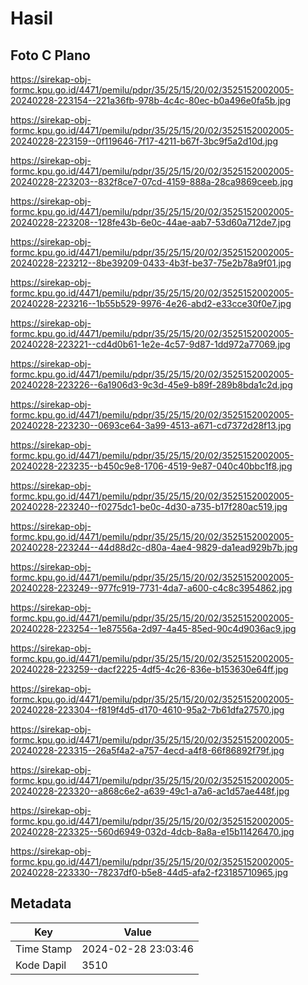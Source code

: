 # Hasil

## Foto C Plano

https://sirekap-obj-formc.kpu.go.id/4471/pemilu/pdpr/35/25/15/20/02/3525152002005-20240228-223154--221a36fb-978b-4c4c-80ec-b0a496e0fa5b.jpg

https://sirekap-obj-formc.kpu.go.id/4471/pemilu/pdpr/35/25/15/20/02/3525152002005-20240228-223159--0f119646-7f17-4211-b67f-3bc9f5a2d10d.jpg

https://sirekap-obj-formc.kpu.go.id/4471/pemilu/pdpr/35/25/15/20/02/3525152002005-20240228-223203--832f8ce7-07cd-4159-888a-28ca9869ceeb.jpg

https://sirekap-obj-formc.kpu.go.id/4471/pemilu/pdpr/35/25/15/20/02/3525152002005-20240228-223208--128fe43b-6e0c-44ae-aab7-53d60a712de7.jpg

https://sirekap-obj-formc.kpu.go.id/4471/pemilu/pdpr/35/25/15/20/02/3525152002005-20240228-223212--8be39209-0433-4b3f-be37-75e2b78a9f01.jpg

https://sirekap-obj-formc.kpu.go.id/4471/pemilu/pdpr/35/25/15/20/02/3525152002005-20240228-223216--1b55b529-9976-4e26-abd2-e33cce30f0e7.jpg

https://sirekap-obj-formc.kpu.go.id/4471/pemilu/pdpr/35/25/15/20/02/3525152002005-20240228-223221--cd4d0b61-1e2e-4c57-9d87-1dd972a77069.jpg

https://sirekap-obj-formc.kpu.go.id/4471/pemilu/pdpr/35/25/15/20/02/3525152002005-20240228-223226--6a1906d3-9c3d-45e9-b89f-289b8bda1c2d.jpg

https://sirekap-obj-formc.kpu.go.id/4471/pemilu/pdpr/35/25/15/20/02/3525152002005-20240228-223230--0693ce64-3a99-4513-a671-cd7372d28f13.jpg

https://sirekap-obj-formc.kpu.go.id/4471/pemilu/pdpr/35/25/15/20/02/3525152002005-20240228-223235--b450c9e8-1706-4519-9e87-040c40bbc1f8.jpg

https://sirekap-obj-formc.kpu.go.id/4471/pemilu/pdpr/35/25/15/20/02/3525152002005-20240228-223240--f0275dc1-be0c-4d30-a735-b17f280ac519.jpg

https://sirekap-obj-formc.kpu.go.id/4471/pemilu/pdpr/35/25/15/20/02/3525152002005-20240228-223244--44d88d2c-d80a-4ae4-9829-da1ead929b7b.jpg

https://sirekap-obj-formc.kpu.go.id/4471/pemilu/pdpr/35/25/15/20/02/3525152002005-20240228-223249--977fc919-7731-4da7-a600-c4c8c3954862.jpg

https://sirekap-obj-formc.kpu.go.id/4471/pemilu/pdpr/35/25/15/20/02/3525152002005-20240228-223254--1e87556a-2d97-4a45-85ed-90c4d9036ac9.jpg

https://sirekap-obj-formc.kpu.go.id/4471/pemilu/pdpr/35/25/15/20/02/3525152002005-20240228-223259--dacf2225-4df5-4c26-836e-b153630e64ff.jpg

https://sirekap-obj-formc.kpu.go.id/4471/pemilu/pdpr/35/25/15/20/02/3525152002005-20240228-223304--f819f4d5-d170-4610-95a2-7b61dfa27570.jpg

https://sirekap-obj-formc.kpu.go.id/4471/pemilu/pdpr/35/25/15/20/02/3525152002005-20240228-223315--26a5f4a2-a757-4ecd-a4f8-66f86892f79f.jpg

https://sirekap-obj-formc.kpu.go.id/4471/pemilu/pdpr/35/25/15/20/02/3525152002005-20240228-223320--a868c6e2-a639-49c1-a7a6-ac1d57ae448f.jpg

https://sirekap-obj-formc.kpu.go.id/4471/pemilu/pdpr/35/25/15/20/02/3525152002005-20240228-223325--560d6949-032d-4dcb-8a8a-e15b11426470.jpg

https://sirekap-obj-formc.kpu.go.id/4471/pemilu/pdpr/35/25/15/20/02/3525152002005-20240228-223330--78237df0-b5e8-44d5-afa2-f23185710965.jpg


## Metadata

| Key        | Value               |
| ---------- | ------------------- |
| Time Stamp | 2024-02-28 23:03:46 |
| Kode Dapil | 3510                |



